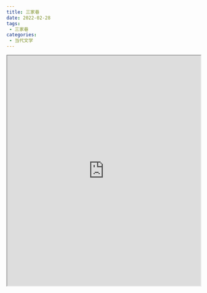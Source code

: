 ```yaml
---
title: 三家巷
date: 2022-02-28
tags:
 - 三家巷
categories:
 - 当代文学
---
```




<iframe src="http://localhost:8080/pdf/web/viewer.html?file=https://vkceyugu.cdn.bspapp.com/VKCEYUGU-e9075d72-0451-48df-afe1-d46932ae4554/b84c25db-cb4b-419c-9f83-4b98f7b6c9f5.pdf" width="100%" height="600px"></iframe>